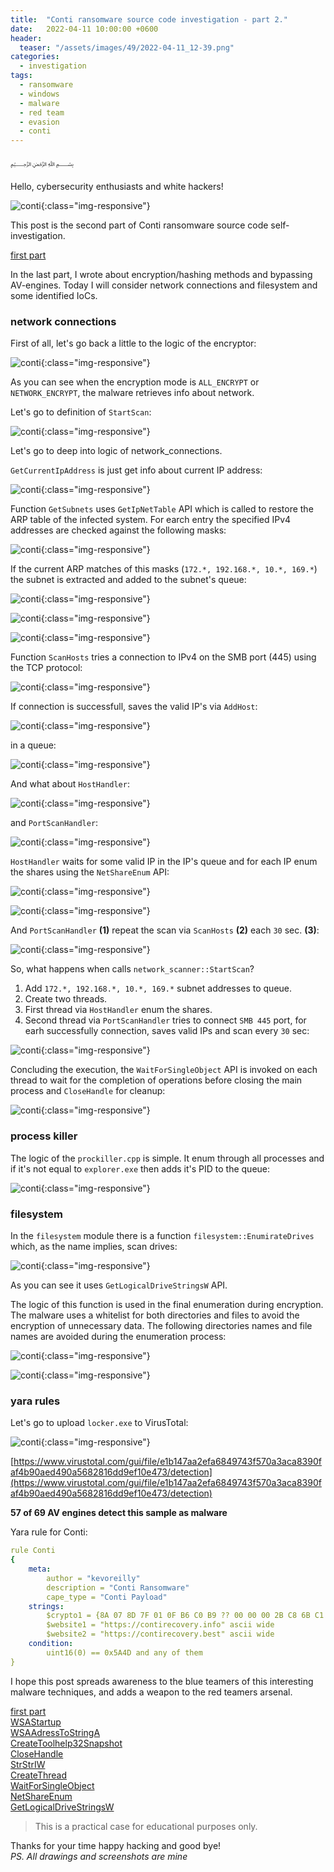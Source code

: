 ```yaml
---
title:  "Conti ransomware source code investigation - part 2."
date:   2022-04-11 10:00:00 +0600
header:
  teaser: "/assets/images/49/2022-04-11_12-39.png"
categories:
  - investigation
tags:
  - ransomware
  - windows
  - malware
  - red team
  - evasion
  - conti
---
```


﷽

Hello, cybersecurity enthusiasts and white hackers!

![conti](/assets/images/49/2022-04-11_12-39.png){:class="img-responsive"}    

This post is the second part of Conti ransomware source code self-investigation.    

[first part](/investigation/2022/03/27/malw-inv-conti-1.html)    

In the last part, I wrote about encryption/hashing methods and bypassing AV-engines. Today I will consider network connections and filesystem and some identified IoCs.    

### network connections

First of all, let's go back a little to the logic of the encryptor:    

![conti](/assets/images/49/2022-04-11_13-01.png){:class="img-responsive"}    

As you can see when the encryption mode is `ALL_ENCRYPT` or `NETWORK_ENCRYPT`, the malware retrieves info about network.    

Let's go to definition of `StartScan`:    

![conti](/assets/images/49/2022-04-11_13-15.png){:class="img-responsive"}    

Let's go to deep into logic of network_connections.    

`GetCurrentIpAddress` is just get info about current IP address:   

![conti](/assets/images/49/2022-04-11_13-21.png){:class="img-responsive"}    

Function `GetSubnets` uses `GetIpNetTable` API which is called to restore the ARP table of the infected system. For earch entry the specified IPv4 addresses are checked against the following masks:    

![conti](/assets/images/49/2022-04-11_13-28.png){:class="img-responsive"}    

If the current ARP matches of this masks (`172.*, 192.168.*, 10.*, 169.*`) the subnet is extracted and added to the subnet's queue:    

![conti](/assets/images/49/2022-04-11_13-36.png){:class="img-responsive"}    

![conti](/assets/images/49/2022-04-11_13-41.png){:class="img-responsive"}    

![conti](/assets/images/49/2022-04-11_13-41_1.png){:class="img-responsive"}    

Function `ScanHosts` tries a connection to IPv4 on the SMB port (445) using the TCP protocol:    

![conti](/assets/images/49/2022-04-11_13-44.png){:class="img-responsive"}    

If connection is successfull, saves the valid IP's via `AddHost`:    

![conti](/assets/images/49/2022-04-11_13-47.png){:class="img-responsive"}    

in a queue:    

![conti](/assets/images/49/2022-04-11_13-49.png){:class="img-responsive"}    

And what about `HostHandler`:    

![conti](/assets/images/49/2022-04-11_13-55.png){:class="img-responsive"}    

and `PortScanHandler`:    

![conti](/assets/images/49/2022-04-11_13-57.png){:class="img-responsive"}    

`HostHandler` waits for some valid IP in the IP's queue and for each IP enum the shares using the `NetShareEnum` API:

![conti](/assets/images/49/2022-04-11_14-01.png){:class="img-responsive"}    

![conti](/assets/images/49/2022-04-11_14-03.png){:class="img-responsive"}    

And `PortScanHandler` **(1)** repeat the scan via `ScanHosts` **(2)** each `30` sec. **(3)**:    

![conti](/assets/images/49/2022-04-11_14-12.png){:class="img-responsive"}    

So, what happens when calls `network_scanner::StartScan`?   

1. Add `172.*, 192.168.*, 10.*, 169.*` subnet addresses to queue.    
2. Create two threads.    
3. First thread via `HostHandler` enum the shares.   
4. Second thread via `PortScanHandler` tries to connect `SMB 445` port, for earh successfully connection, saves valid IPs and scan every `30` sec:    

![conti](/assets/images/49/2022-04-11_14-16.png){:class="img-responsive"}    

Concluding the execution, the `WaitForSingleObject` API is invoked on each thread to wait for the completion of operations before closing the main process and `CloseHandle` for cleanup:    

![conti](/assets/images/49/2022-04-11_14-27.png){:class="img-responsive"}    

### process killer

The logic of the `prockiller.cpp` is simple. It enum through all processes and if it's not equal to `explorer.exe` then adds it's PID to the queue:    

![conti](/assets/images/49/2022-04-11_14-36.png){:class="img-responsive"}    

### filesystem

In the `filesystem` module there is a function `filesystem::EnumirateDrives` which, as the name implies, scan drives:    

![conti](/assets/images/49/2022-04-11_14-50.png){:class="img-responsive"}    

As you can see it uses `GetLogicalDriveStringsW` API.    

The logic of this function is used in the final enumeration during encryption. The malware uses a whitelist for both directories and files to avoid the encryption of unnecessary data. The following directories names and file names are avoided during the enumeration process:

![conti](/assets/images/49/2022-04-11_14-59.png){:class="img-responsive"}    

![conti](/assets/images/49/2022-04-11_15-47.png){:class="img-responsive"}    

### yara rules

Let's go to upload `locker.exe` to VirusTotal:    

![conti](/assets/images/49/2022-04-11_16-27.png){:class="img-responsive"}    

[https://www.virustotal.com/gui/file/e1b147aa2efa6849743f570a3aca8390faf4b90aed490a5682816dd9ef10e473/detection](https://www.virustotal.com/gui/file/e1b147aa2efa6849743f570a3aca8390faf4b90aed490a5682816dd9ef10e473/detection)    

**57 of 69 AV engines detect this sample as malware**

Yara rule for Conti:    

```yaml
rule Conti
{
    meta:
        author = "kevoreilly"
        description = "Conti Ransomware"
        cape_type = "Conti Payload"
    strings:
        $crypto1 = {8A 07 8D 7F 01 0F B6 C0 B9 ?? 00 00 00 2B C8 6B C1 ?? 99 F7 FE 8D [2] 99 F7 FE 88 ?? FF 83 EB 01 75 DD}
        $website1 = "https://contirecovery.info" ascii wide
        $website2 = "https://contirecovery.best" ascii wide
    condition:
        uint16(0) == 0x5A4D and any of them
}
```

I hope this post spreads awareness to the blue teamers of this interesting malware techniques, and adds a weapon to the red teamers arsenal.      

[first part](/investigation/2022/03/27/malw-inv-conti-1.html)    
[WSAStartup](https://docs.microsoft.com/en-us/windows/win32/api/winsock/nf-winsock-wsastartup)    
[WSAAdressToStringA](https://docs.microsoft.com/en-us/windows/win32/api/winsock2/nf-winsock2-wsaaddresstostringa)    
[CreateToolhelp32Snapshot](https://docs.microsoft.com/en-us/windows/win32/api/tlhelp32/nf-tlhelp32-createtoolhelp32snapshot)    
[CloseHandle](https://docs.microsoft.com/en-us/windows/win32/api/handleapi/nf-handleapi-closehandle)    
[StrStrIW](https://docs.microsoft.com/en-us/windows/win32/api/shlwapi/nf-shlwapi-strstriw)    
[CreateThread](https://docs.microsoft.com/en-us/windows/win32/api/processthreadsapi/nf-processthreadsapi-createthread)    
[WaitForSingleObject](https://docs.microsoft.com/en-us/windows/win32/api/synchapi/nf-synchapi-waitforsingleobject)    
[NetShareEnum](https://docs.microsoft.com/en-us/windows/win32/api/lmshare/nf-lmshare-netshareenum)    
[GetLogicalDriveStringsW](https://docs.microsoft.com/en-us/windows/win32/api/fileapi/nf-fileapi-getlogicaldrivestringsw)    

> This is a practical case for educational purposes only.      

Thanks for your time happy hacking and good bye!   
*PS. All drawings and screenshots are mine*
